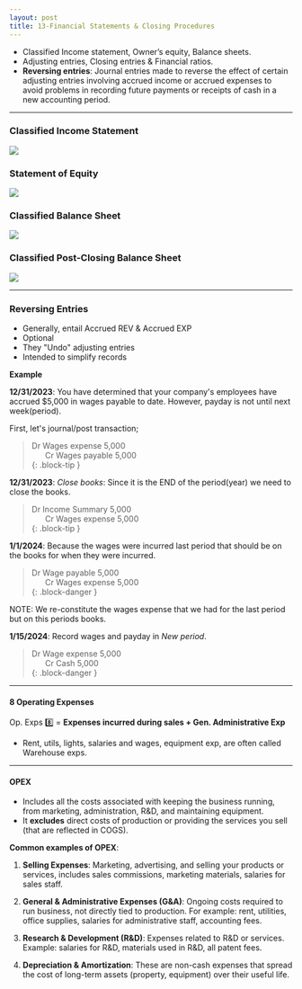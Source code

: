 ```yaml
---
layout: post
title: 13-Financial Statements & Closing Procedures
--- 
```


- Classified Income statement, Owner’s equity, Balance sheets.
- Adjusting entries, Closing entries & Financial ratios.
- **Reversing entries**: Journal entries made to reverse the effect of certain adjusting entries involving accrued income or accrued expenses to avoid problems in recording future payments or receipts of cash in a new accounting period.

---


### Classified Income Statement

![](/assets/mc-graw-accounting-course/chap13-fin.statements/total_IS.png)

### Statement of Equity

![](/assets/mc-graw-accounting-course/chap13-fin.statements/statement.owners.equity.png)

### Classified Balance Sheet

![](/assets/mc-graw-accounting-course/chap13-fin.statements/total.classified.bal.sheet.png)


### Classified Post-Closing Balance Sheet

![](/assets/mc-graw-accounting-course/chap13-fin.statements/1b.post.closing.png)


---

### Reversing Entries

- Generally, entail Accrued REV & Accrued EXP
- Optional
- They "Undo" adjusting entries
- Intended to simplify records

**Example** 

**12/31/2023**: You have determined that your company's employees have accrued $5,000 in wages payable to date. However, payday is not until next week(period).

First, let's journal/post transaction;

> Dr Wages expense 5,000  
> &nbsp;&nbsp;&nbsp;&nbsp;&nbsp; Cr Wages payable 5,000   
{: .block-tip }  

**12/31/2023**: *Close books*: Since it is the END of the period(year) we need to close the books.

> Dr Income Summary 5,000   
> &nbsp;&nbsp;&nbsp;&nbsp;&nbsp; Cr Wages expense 5,000   
{: .block-tip }   

**1/1/2024**: Because the wages were incurred last period that should be on the books for when they were incurred.

> Dr Wage payable 5,000   
> &nbsp;&nbsp;&nbsp;&nbsp;&nbsp; Cr Wages expense 5,000   
{: .block-danger }   

NOTE: We re-constitute the wages expense that we had for the last period but on this periods books.

**1/15/2024**: Record wages and payday in *New period*.

> Dr Wage expense 5,000   
> &nbsp;&nbsp;&nbsp;&nbsp;&nbsp; Cr Cash 5,000   
{: .block-danger }   


---


#### 8 Operating Expenses

Op. Exps :eight: = **Expenses incurred during sales + Gen. Administrative Exp**

- Rent, utils, lights, salaries and wages, equipment exp, are often called Warehouse exps.


---

#### OPEX

- Includes all the costs associated with keeping the business running, from marketing, administration, R&D, and maintaining equipment. 
- It **excludes** direct costs of production or providing the services you sell (that are reflected in COGS).

**Common examples of OPEX**:

1. **Selling Expenses**: Marketing, advertising, and selling your products or services, includes sales commissions, marketing materials, salaries for sales staff.
   
2. **General & Administrative Expenses (G&A)**: Ongoing costs required to run business, not directly tied to production. For example: rent, utilities, office supplies, salaries for administrative staff, accounting fees.

3. **Research & Development (R&D)**: Expenses related to R&D or services. Example: salaries for R&D, materials used in R&D, all patent fees.

4. **Depreciation & Amortization**: These are non-cash expenses that spread the cost of long-term assets (property, equipment) over their useful life.
